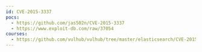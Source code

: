 ```yaml
---
id: CVE-2015-3337
pocs:
  - https://github.com/jas502n/CVE-2015-3337
  - https://www.exploit-db.com/raw/37054
courses:
  - https://github.com/vulhub/vulhub/tree/master/elasticsearch/CVE-2015-3337
---
```

